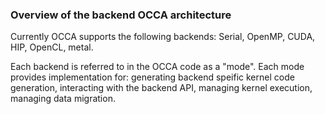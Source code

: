 
### Overview of the backend OCCA architecture

Currently OCCA supports the following backends: Serial, OpenMP, CUDA, HIP, OpenCL, metal.

Each backend is referred to in the OCCA code as a "mode". Each mode provides implementation for: generating backend speific kernel code generation, interacting with the backend API, managing kernel execution, managing data migration.